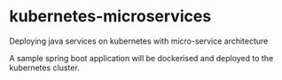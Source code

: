 # kubernetes-microservices
Deploying java services on kubernetes with micro-service architecture

A sample spring boot application will be dockerised and deployed to the kubernetes cluster.

